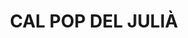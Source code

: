 ---
layout: test
title:  "CAL POP DEL JULIÀ"
coordinates:
  - group1:
        - [1.461018419437591, 42.357587432427131]
        - [1.4612947387057, 42.357602226268916]
        - [1.46131283632143, 42.357506087808709]
        - [1.461257206718082, 42.357501766874741]
        - [1.461249902884802, 42.357541723433705]
        - [1.461141881151372, 42.357542150912636]
        - [1.46102973322846, 42.357538767775097]
        - [1.461018419437591, 42.357587432427131]
---